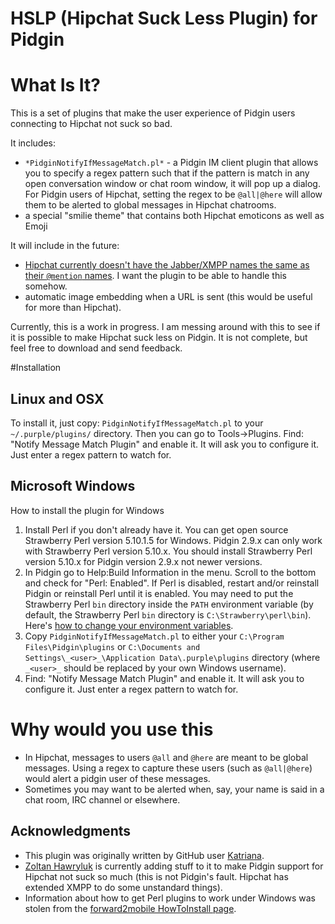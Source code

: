 HSLP (Hipchat Suck Less Plugin) for Pidgin 
==========================================

# What Is It?

This is a set of plugins that make the user experience of Pidgin users connecting to Hipchat not suck so bad.

It includes:

* `*PidginNotifyIfMessageMatch.pl*` - a Pidgin IM client plugin that allows you to specify a regex pattern such that if the pattern is match in any open conversation window or chat room window, it will pop up a dialog.  For Pidgin users of Hipchat, setting the regex to be `@all|@here` will allow them to be alerted to global messages in Hipchat chatrooms.
* a special "smilie theme" that contains both Hipchat emoticons as well as Emoji

It will include in the future:

* [Hipchat currently doesn't have the Jabber/XMPP names the same as their `@mention` names](https://help.hipchat.com/forums/138883-suggestions-ideas/suggestions/3560359-make-jabber-usernames-the-same-as-the-mention-nam).  I want the plugin to be able to handle this somehow.
* automatic image embedding when a URL is sent (this would be useful for more than Hipchat).

Currently, this is a work in progress.  I am messing around with this to see if it is possible to make Hipchat suck less on Pidgin.  It is not complete, but feel free to download and send feedback.

#Installation

## Linux and OSX
To install it, just copy: `PidginNotifyIfMessageMatch.pl` to your
`~/.purple/plugins/` directory.  Then you can go to Tools->Plugins.  Find:
"Notify Message Match Plugin" and enable it.  It will ask you to configure it.
Just enter a regex pattern to watch for.

## Microsoft Windows

How to install the plugin for Windows

1. Install Perl if you don't already have it. You can get open source Strawberry Perl version 5.10.1.5 for Windows. Pidgin 2.9.x can only work with Strawberry Perl version 5.10.x. You should install Strawberry Perl version 5.10.x for Pidgin version 2.9.x not newer versions.
2. In Pidgin go to Help:Build Information in the menu. Scroll to the bottom and check for "Perl: Enabled". If Perl is disabled, restart and/or reinstall Pidgin or reinstall Perl until it is enabled.  You may need to put the Strawberry Perl `bin` directory inside the `PATH` environment variable (by default, the Strawberry Perl `bin` directory is `C:\Strawberry\perl\bin`).  Here's [how to change your environment variables](http://www.computerhope.com/issues/ch000549.htm). 
3. Copy `PidginNotifyIfMessageMatch.pl` to either your `C:\Program Files\Pidgin\plugins` or `C:\Documents and Settings\_<user>_\Application Data\.purple\plugins` directory (where `_<user>_` should be replaced by your own Windows username).
4. Find: "Notify Message Match Plugin" and enable it.  It will ask you to configure it. Just enter a regex pattern to watch for.

# Why would you use this

* In Hipchat, messages to users `@all` and `@here` are meant to be global messages.  Using a regex to capture these users (such as `@all|@here`) would alert a pidgin user of these messages.
* Sometimes you may want to be alerted when, say, your name is said in a chat room, IRC channel or elsewhere.

## Acknowledgments

* This plugin was originally written by GitHub user [Katriana](https://github.com/katriana).  
* [Zoltan Hawryluk](http://useragentman.com) is currently adding stuff to it to make Pidgin support for Hipchat not suck so much (this is not Pidgin's fault.  Hipchat has extended XMPP to do some unstandard things).
* Information about how to get Perl plugins to work under Windows was stolen from the [forward2mobile HowToInstall page](https://code.google.com/p/forward2mobile/wiki/HowToInstall).

